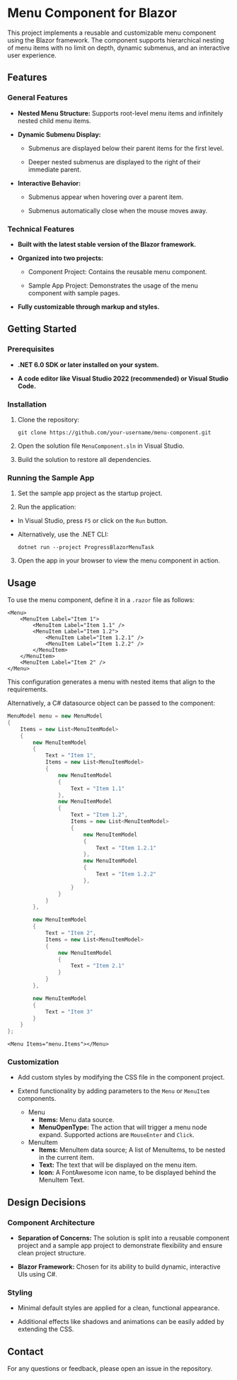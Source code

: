 # Menu Component for Blazor

This project implements a reusable and customizable menu component using the Blazor framework. The component supports hierarchical nesting of menu items with no limit on depth, dynamic submenus, and an interactive user experience.

## Features

### General Features

- **Nested Menu Structure:** Supports root-level menu items and infinitely nested child menu items.

- **Dynamic Submenu Display:**

  - Submenus are displayed below their parent items for the first level.

  - Deeper nested submenus are displayed to the right of their immediate parent.

- **Interactive Behavior:**

  - Submenus appear when hovering over a parent item.

  - Submenus automatically close when the mouse moves away.

### Technical Features

- **Built with the latest stable version of the Blazor framework.**
  
- **Organized into two projects:**

  - Component Project: Contains the reusable menu component.

  - Sample App Project: Demonstrates the usage of the menu component with sample pages.

- **Fully customizable through markup and styles.**

## Getting Started

### Prerequisites

- **.NET 6.0 SDK or later installed on your system.**

- **A code editor like Visual Studio 2022 (recommended) or Visual Studio Code.**

### Installation

1. Clone the repository:

    `git clone https://github.com/your-username/menu-component.git`

2. Open the solution file `MenuComponent.sln` in Visual Studio.

3. Build the solution to restore all dependencies.

### Running the Sample App

1. Set the sample app project as the startup project.

2. Run the application:

  - In Visual Studio, press `F5` or click on the `Run` button.

  - Alternatively, use the .NET CLI:

      `dotnet run --project ProgressBlazorMenuTask`

3. Open the app in your browser to view the menu component in action.

## Usage

To use the menu component, define it in a `.razor` file as follows:

```razor
<Menu>
    <MenuItem Label="Item 1">
        <MenuItem Label="Item 1.1" />
        <MenuItem Label="Item 1.2">
            <MenuItem Label="Item 1.2.1" />
            <MenuItem Label="Item 1.2.2" />
        </MenuItem>
    </MenuItem>
    <MenuItem Label="Item 2" />
</Menu>
```

This configuration generates a menu with nested items that align to the requirements.

Alternatively, a C# datasource object can be passed to the component:

```C#
MenuModel menu = new MenuModel 
{
    Items = new List<MenuItemModel> 
    {
        new MenuItemModel
        {
            Text = "Item 1",
            Items = new List<MenuItemModel>
            {
                new MenuItemModel 
                {
                    Text = "Item 1.1"
                },
                new MenuItemModel
                {
                    Text = "Item 1.2",
                    Items = new List<MenuItemModel>
                    {
                        new MenuItemModel
                        {
                            Text = "Item 1.2.1"
                        },
                        new MenuItemModel
                        {
                            Text = "Item 1.2.2"
                        },
                    }
                }
            }
        },

        new MenuItemModel 
        {
            Text = "Item 2",
            Items = new List<MenuItemModel>
            {
                new MenuItemModel
                {
                    Text = "Item 2.1"
                }
            }
        },

        new MenuItemModel
        {
            Text = "Item 3"
        }
    }
};
```

```razor
<Menu Items="menu.Items"></Menu>
```

### Customization

- Add custom styles by modifying the CSS file in the component project.

- Extend functionality by adding parameters to the `Menu` or `MenuItem` components.
  - Menu
    - **Items:** Menu data source.
    - **MenuOpenType:** The action that will trigger a menu node expand. Supported actions are `MouseEnter` and `Click`.
  - MenuItem
    - **Items:** MenuItem data source; A list of MenuItems, to be nested in the current item.
    - **Text:** The text that will be displayed on the menu item.
    - **Icon:** A FontAwesome icon name, to be displayed behind the MenuItem Text.

## Design Decisions

### Component Architecture

- **Separation of Concerns:** The solution is split into a reusable component project and a sample app project to demonstrate flexibility and ensure clean project structure.

- **Blazor Framework:** Chosen for its ability to build dynamic, interactive UIs using C#.

### Styling

- Minimal default styles are applied for a clean, functional appearance.

- Additional effects like shadows and animations can be easily added by extending the CSS.

## Contact

For any questions or feedback, please open an issue in the repository.

